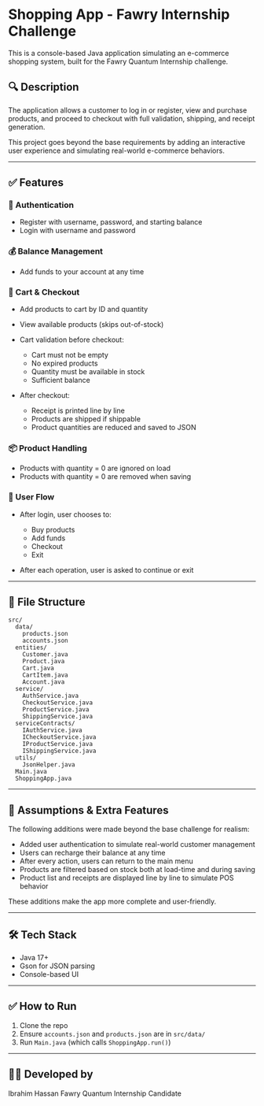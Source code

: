 # Shopping App - Fawry Internship Challenge

This is a console-based Java application simulating an e-commerce shopping system, built for the Fawry Quantum Internship challenge.

## 🔍 Description

The application allows a customer to log in or register, view and purchase products, and proceed to checkout with full validation, shipping, and receipt generation.

This project goes beyond the base requirements by adding an interactive user experience and simulating real-world e-commerce behaviors.

---

## ✅ Features

### 🔐 Authentication

* Register with username, password, and starting balance
* Login with username and password

### 💰 Balance Management

* Add funds to your account at any time

### 🛒 Cart & Checkout

* Add products to cart by ID and quantity
* View available products (skips out-of-stock)
* Cart validation before checkout:

  * Cart must not be empty
  * No expired products
  * Quantity must be available in stock
  * Sufficient balance
* After checkout:

  * Receipt is printed line by line
  * Products are shipped if shippable
  * Product quantities are reduced and saved to JSON

### 📦 Product Handling

* Products with quantity = 0 are ignored on load
* Products with quantity = 0 are removed when saving

### 🎯 User Flow

* After login, user chooses to:

  * Buy products
  * Add funds
  * Checkout
  * Exit
* After each operation, user is asked to continue or exit

---

## 📁 File Structure

```
src/
  data/
    products.json
    accounts.json
  entities/
    Customer.java
    Product.java
    Cart.java
    CartItem.java
    Account.java
  service/
    AuthService.java
    CheckoutService.java
    ProductService.java
    ShippingService.java
  serviceContracts/
    IAuthService.java
    ICheckoutService.java
    IProductService.java
    IShippingService.java
  utils/
    JsonHelper.java
  Main.java
  ShoppingApp.java
```

---

## 📌 Assumptions & Extra Features

The following additions were made beyond the base challenge for realism:

* Added user authentication to simulate real-world customer management
* Users can recharge their balance at any time
* After every action, users can return to the main menu
* Products are filtered based on stock both at load-time and during saving
* Product list and receipts are displayed line by line to simulate POS behavior

These additions make the app more complete and user-friendly.

---

## 🛠 Tech Stack

* Java 17+
* Gson for JSON parsing
* Console-based UI

---

## ✅ How to Run

1. Clone the repo
2. Ensure `accounts.json` and `products.json` are in `src/data/`
3. Run `Main.java` (which calls `ShoppingApp.run()`)

---

## 👨‍💻 Developed by

Ibrahim Hassan
Fawry Quantum Internship Candidate
